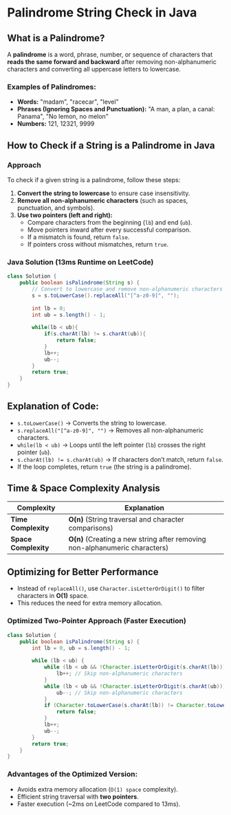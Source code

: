 # Palindrome String Check in Java

## What is a Palindrome?
A **palindrome** is a word, phrase, number, or sequence of characters that **reads the same forward and backward** after removing non-alphanumeric characters and converting all uppercase letters to lowercase.

### **Examples of Palindromes:**
- **Words:** "madam", "racecar", "level"
- **Phrases (Ignoring Spaces and Punctuation):** "A man, a plan, a canal: Panama", "No lemon, no melon"
- **Numbers:** 121, 12321, 9999

## **How to Check if a String is a Palindrome in Java**
### **Approach**
To check if a given string is a palindrome, follow these steps:
1. **Convert the string to lowercase** to ensure case insensitivity.
2. **Remove all non-alphanumeric characters** (such as spaces, punctuation, and symbols).
3. **Use two pointers (left and right):**
   - Compare characters from the beginning (`lb`) and end (`ub`).
   - Move pointers inward after every successful comparison.
   - If a mismatch is found, return `false`.
   - If pointers cross without mismatches, return `true`.

### **Java Solution (13ms Runtime on LeetCode)**
```java
class Solution {
    public boolean isPalindrome(String s) {
        // Convert to lowercase and remove non-alphanumeric characters
        s = s.toLowerCase().replaceAll("[^a-z0-9]", "");
        
        int lb = 0;
        int ub = s.length() - 1;
        
        while(lb < ub){
            if(s.charAt(lb) != s.charAt(ub)){
                return false;
            }
            lb++;
            ub--;
        }
        return true;
    }
}
```

## **Explanation of Code:**
- `s.toLowerCase()` → Converts the string to lowercase.
- `s.replaceAll("[^a-z0-9]", "")` → Removes all non-alphanumeric characters.
- `while(lb < ub)` → Loops until the left pointer (`lb`) crosses the right pointer (`ub`).
- `s.charAt(lb) != s.charAt(ub)` → If characters don’t match, return `false`.
- If the loop completes, return `true` (the string is a palindrome).

## **Time & Space Complexity Analysis**
| Complexity | Explanation |
|------------|-------------|
| **Time Complexity** | **O(n)** (String traversal and character comparisons) |
| **Space Complexity** | **O(n)** (Creating a new string after removing non-alphanumeric characters) |

## **Optimizing for Better Performance**
- Instead of `replaceAll()`, use `Character.isLetterOrDigit()` to filter characters in **O(1)** space.
- This reduces the need for extra memory allocation.

### **Optimized Two-Pointer Approach (Faster Execution)**
```java
class Solution {
    public boolean isPalindrome(String s) {
        int lb = 0, ub = s.length() - 1;
        
        while (lb < ub) {
            while (lb < ub && !Character.isLetterOrDigit(s.charAt(lb))) {
                lb++; // Skip non-alphanumeric characters
            }
            while (lb < ub && !Character.isLetterOrDigit(s.charAt(ub))) {
                ub--; // Skip non-alphanumeric characters
            }
            if (Character.toLowerCase(s.charAt(lb)) != Character.toLowerCase(s.charAt(ub))) {
                return false;
            }
            lb++;
            ub--;
        }
        return true;
    }
}
```

### **Advantages of the Optimized Version:**
- Avoids extra memory allocation (`O(1) space` complexity).
- Efficient string traversal with **two pointers**.
- Faster execution (~2ms on LeetCode compared to 13ms).

